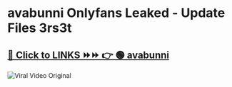 
 # avabunni Onlyfans Leaked - Update Files 3rs3t

## <h2><a href="https://clipsfans.com/avabunni&ref=git">🔗 Click to LINKS ⏩⏩ 👉 🟢 avabunni </a></h2>

<a href="https://clipsfans.com/avabunni&ref=git" rel="nofollow" data-target="animated-image.originalLink"><img src="https://i.ibb.co.com/xMMVF88/686577567.gif" alt="Viral Video Original" style="max-width: 100%; display: inline-block;" data-target="animated-image.originalImage"></a>

